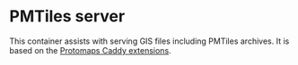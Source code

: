 # PMTiles server

This container assists with serving GIS files including PMTiles
archives. It is based on the [Protomaps Caddy extensions](https://docs.protomaps.com/deploy/server#caddyfile).

